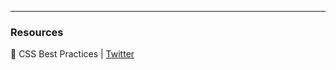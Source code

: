 ---

### Resources

🔗 CSS Best Practices | [Twitter](https://twitter.com/_jmoller/status/1380955197657264129?s=09)